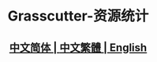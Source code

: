 <h1 align="center">Grasscutter-资源统计</h1>
<h2 align="center">
<a href="http://htmlpreview.github.io/?https://github.com/Lost-Season/Grasscutter-Plugin/blob/main/html/README.html">中文简体
| 
<a href="http://htmlpreview.github.io/?https://github.com/Lost-Season/Grasscutter-Plugin/blob/main/html/README-TW.html">中文繁體
| 
<a href="http://htmlpreview.github.io/?https://github.com/Lost-Season/Grasscutter-Plugin/blob/main/html/README-en.html">English
</a>
</h2>
